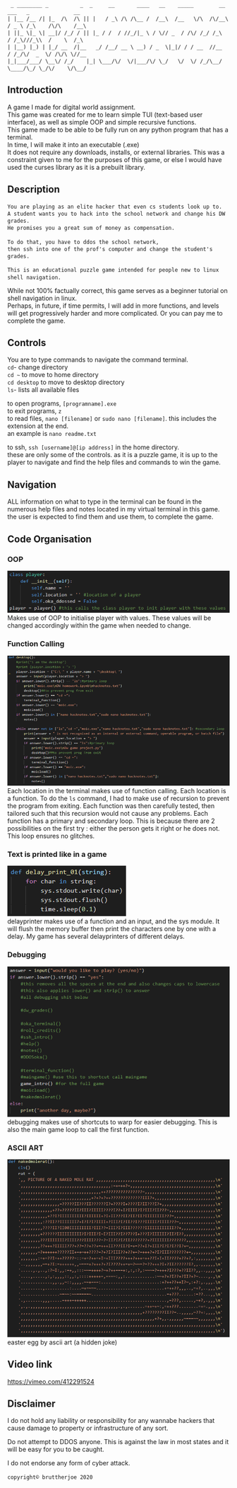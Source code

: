 
```
 _ ________ _          _  _     __       ____   __    _____        __    ___   _              __  
| |__ /__ /| |_  /\  /\ || |   / _\ /\ /\__ /  /__\  /__   \/\  /\/__\  / _ \ /_\    /\/\    /__\ 
| ||_ \|_ \| __|/ /_/ / || |_ / /  / //_/|_ \ / \// _  / /\/ /_/ /_\   / /_\///_\\  /    \  /_\   
| |__) |_) | |_/ __  /|__   _/ /__/ __ \ __) / _  \|_|/ / / __  //__  / /_/\/  _  \/ /\/\ \//__   
|_|___/___/ \__\/ /_/    |_| \___/\/  \/|___/\/ \_/   \/  \/ /_/\__/  \____/\_/ \_/\/    \/\__/   
```
  ## Introduction
A game I made for digital world assignment.  
This game was created for me to learn simple TUI (text-based user interface), as well as simple OOP and simple recursive functions.  
This game made to be able to be fully run on any python program that has a terminal.  
In time, I will make it into an executable (.exe)  
It does not require any downloads, installs, or external libraries. This was a constraint given to me for the purposes of this game, or else I would have used the curses library as it is a prebuilt library.  
  
  ## Description
```
You are playing as an elite hacker that even cs students look up to.  
A student wants you to hack into the school network and change his DW grades.  
He promises you a great sum of money as compensation.  
  
To do that, you have to ddos the school network,  
then ssh into one of the prof's computer and change the student's grades.
```  
  
  `This is an educational puzzle game intended for people new to linux shell navigation.`
  
While not 100% factually correct, this game serves as a beginner tutorial on shell navigation in linux.  
Perhaps, in future, if time permits, I will add in more functions, and levels will get progressively harder and more complicated. Or you can pay me to complete the game.
  
## Controls  
You are to type commands to navigate the command terminal.  
`cd`- change directory  
  `cd ~` to move to home directory  
  `cd desktop` to move to desktop directory  
`ls`- lists all available files  
  
  to open programs, `[programname].exe`  
  to exit programs, `z`  
  to read files, `nano [filename]`  or `sudo nano [filename]`. this includes the extension at the end.  
  an example is `nano readme.txt`  
  
  to ssh, `ssh [username]@[ip address]` in the home directory.  
  these are only some of the controls. as it is a puzzle game, it is up to the player to navigate and find the help files and commands to win the game.
  
  ## Navigation
  ALL information on what to type in the terminal can be found in the numerous help files and notes located in my virtual terminal in this game. the user is expected to find them and use them, to complete the game.
  
  ## Code Organisation  
  ### OOP
  ![class fn](./assets/classfn.png)  
  Makes use of OOP to initialise player with values. These values will be changed accordingly within the game when needed to change.  
  
  ### Function Calling
  ![desktop](./assets/desktop.png)  
  Each location in the terminal makes use of function calling. Each location is a function. To do the `ls` command, I had to make use of recursion to prevent the program from exiting. Each function was then carefully tested, then tailored such that this recursion would not cause any problems. Each function has a primary and secondary loop. This is because there are 2 possibilities on the first try : either the person gets it right or he does not. This loop ensures no glitches.  
  
  ### Text is printed like in a game
  ![delayprinter](./assets/delayprint.png)    
  delayprinter makes use of a function and an input, and the sys module. It will flush the memory buffer then print the characters one by one with a delay. My game has several delayprinters of different delays.  
  ### Debugging
  ![class fn](./assets/shortcutdebug.png)  
  debugging makes use of shortcuts to warp for easier debugging. This is also the main game loop to call the first function.  
  
  ### ASCII ART
  ![ascii](./assets/ascii.png)    
  easter egg by ascii art (a hidden joke)  
  
  
## Video link
https://vimeo.com/412291524  
  
## Disclaimer
I do not hold any liability or responsibility for any wannabe hackers that cause damage to property or infrastructure of any sort.  
  
  Do not attempt to DDOS anyone. This is against the law in most states and it will be easy for you to be caught.  
  
  I do not endorse any form of cyber attack.
  
`copyright© bruttherjoe 2020`
